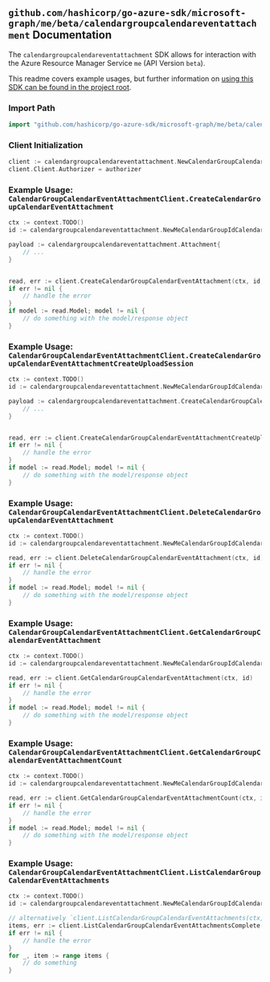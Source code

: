 
## `github.com/hashicorp/go-azure-sdk/microsoft-graph/me/beta/calendargroupcalendareventattachment` Documentation

The `calendargroupcalendareventattachment` SDK allows for interaction with the Azure Resource Manager Service `me` (API Version `beta`).

This readme covers example usages, but further information on [using this SDK can be found in the project root](https://github.com/hashicorp/go-azure-sdk/tree/main/docs).

### Import Path

```go
import "github.com/hashicorp/go-azure-sdk/microsoft-graph/me/beta/calendargroupcalendareventattachment"
```


### Client Initialization

```go
client := calendargroupcalendareventattachment.NewCalendarGroupCalendarEventAttachmentClientWithBaseURI("https://management.azure.com")
client.Client.Authorizer = authorizer
```


### Example Usage: `CalendarGroupCalendarEventAttachmentClient.CreateCalendarGroupCalendarEventAttachment`

```go
ctx := context.TODO()
id := calendargroupcalendareventattachment.NewMeCalendarGroupIdCalendarIdEventID("calendarGroupIdValue", "calendarIdValue", "eventIdValue")

payload := calendargroupcalendareventattachment.Attachment{
	// ...
}


read, err := client.CreateCalendarGroupCalendarEventAttachment(ctx, id, payload)
if err != nil {
	// handle the error
}
if model := read.Model; model != nil {
	// do something with the model/response object
}
```


### Example Usage: `CalendarGroupCalendarEventAttachmentClient.CreateCalendarGroupCalendarEventAttachmentCreateUploadSession`

```go
ctx := context.TODO()
id := calendargroupcalendareventattachment.NewMeCalendarGroupIdCalendarIdEventID("calendarGroupIdValue", "calendarIdValue", "eventIdValue")

payload := calendargroupcalendareventattachment.CreateCalendarGroupCalendarEventAttachmentCreateUploadSessionRequest{
	// ...
}


read, err := client.CreateCalendarGroupCalendarEventAttachmentCreateUploadSession(ctx, id, payload)
if err != nil {
	// handle the error
}
if model := read.Model; model != nil {
	// do something with the model/response object
}
```


### Example Usage: `CalendarGroupCalendarEventAttachmentClient.DeleteCalendarGroupCalendarEventAttachment`

```go
ctx := context.TODO()
id := calendargroupcalendareventattachment.NewMeCalendarGroupIdCalendarIdEventIdAttachmentID("calendarGroupIdValue", "calendarIdValue", "eventIdValue", "attachmentIdValue")

read, err := client.DeleteCalendarGroupCalendarEventAttachment(ctx, id)
if err != nil {
	// handle the error
}
if model := read.Model; model != nil {
	// do something with the model/response object
}
```


### Example Usage: `CalendarGroupCalendarEventAttachmentClient.GetCalendarGroupCalendarEventAttachment`

```go
ctx := context.TODO()
id := calendargroupcalendareventattachment.NewMeCalendarGroupIdCalendarIdEventIdAttachmentID("calendarGroupIdValue", "calendarIdValue", "eventIdValue", "attachmentIdValue")

read, err := client.GetCalendarGroupCalendarEventAttachment(ctx, id)
if err != nil {
	// handle the error
}
if model := read.Model; model != nil {
	// do something with the model/response object
}
```


### Example Usage: `CalendarGroupCalendarEventAttachmentClient.GetCalendarGroupCalendarEventAttachmentCount`

```go
ctx := context.TODO()
id := calendargroupcalendareventattachment.NewMeCalendarGroupIdCalendarIdEventID("calendarGroupIdValue", "calendarIdValue", "eventIdValue")

read, err := client.GetCalendarGroupCalendarEventAttachmentCount(ctx, id)
if err != nil {
	// handle the error
}
if model := read.Model; model != nil {
	// do something with the model/response object
}
```


### Example Usage: `CalendarGroupCalendarEventAttachmentClient.ListCalendarGroupCalendarEventAttachments`

```go
ctx := context.TODO()
id := calendargroupcalendareventattachment.NewMeCalendarGroupIdCalendarIdEventID("calendarGroupIdValue", "calendarIdValue", "eventIdValue")

// alternatively `client.ListCalendarGroupCalendarEventAttachments(ctx, id)` can be used to do batched pagination
items, err := client.ListCalendarGroupCalendarEventAttachmentsComplete(ctx, id)
if err != nil {
	// handle the error
}
for _, item := range items {
	// do something
}
```
